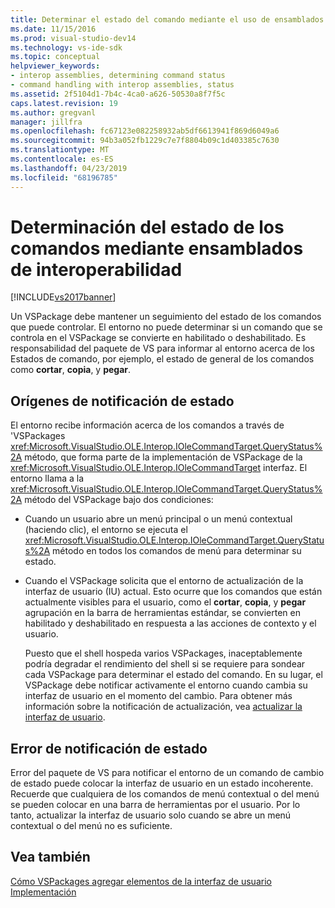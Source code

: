```yaml
---
title: Determinar el estado del comando mediante el uso de ensamblados de interoperabilidad | Microsoft Docs
ms.date: 11/15/2016
ms.prod: visual-studio-dev14
ms.technology: vs-ide-sdk
ms.topic: conceptual
helpviewer_keywords:
- interop assemblies, determining command status
- command handling with interop assemblies, status
ms.assetid: 2f5104d1-7b4c-4ca0-a626-50530a8f7f5c
caps.latest.revision: 19
ms.author: gregvanl
manager: jillfra
ms.openlocfilehash: fc67123e082258932ab5df6613941f869d6049a6
ms.sourcegitcommit: 94b3a052fb1229c7e7f8804b09c1d403385c7630
ms.translationtype: MT
ms.contentlocale: es-ES
ms.lasthandoff: 04/23/2019
ms.locfileid: "68196785"
---
```

# <a name="determining-command-status-by-using-interop-assemblies"></a>Determinación del estado de los comandos mediante ensamblados de interoperabilidad
[!INCLUDE[vs2017banner](../../includes/vs2017banner.md)]

Un VSPackage debe mantener un seguimiento del estado de los comandos que puede controlar. El entorno no puede determinar si un comando que se controla en el VSPackage se convierte en habilitado o deshabilitado. Es responsabilidad del paquete de VS para informar al entorno acerca de los Estados de comando, por ejemplo, el estado de general de los comandos como **cortar**, **copia**, y **pegar**.  
  
## <a name="status-notification-sources"></a>Orígenes de notificación de estado  
 El entorno recibe información acerca de los comandos a través de 'VSPackages <xref:Microsoft.VisualStudio.OLE.Interop.IOleCommandTarget.QueryStatus%2A> método, que forma parte de la implementación de VSPackage de la <xref:Microsoft.VisualStudio.OLE.Interop.IOleCommandTarget> interfaz. El entorno llama a la <xref:Microsoft.VisualStudio.OLE.Interop.IOleCommandTarget.QueryStatus%2A> método del VSPackage bajo dos condiciones:  
  
- Cuando un usuario abre un menú principal o un menú contextual (haciendo clic), el entorno se ejecuta el <xref:Microsoft.VisualStudio.OLE.Interop.IOleCommandTarget.QueryStatus%2A> método en todos los comandos de menú para determinar su estado.  
  
- Cuando el VSPackage solicita que el entorno de actualización de la interfaz de usuario (IU) actual. Esto ocurre que los comandos que están actualmente visibles para el usuario, como el **cortar**, **copia**, y **pegar** agrupación en la barra de herramientas estándar, se convierten en habilitado y deshabilitado en respuesta a las acciones de contexto y el usuario.  
  
  Puesto que el shell hospeda varios VSPackages, inaceptablemente podría degradar el rendimiento del shell si se requiere para sondear cada VSPackage para determinar el estado del comando. En su lugar, el VSPackage debe notificar activamente el entorno cuando cambia su interfaz de usuario en el momento del cambio. Para obtener más información sobre la notificación de actualización, vea [actualizar la interfaz de usuario](../../extensibility/updating-the-user-interface.md).  
  
## <a name="status-notification-failure"></a>Error de notificación de estado  
 Error del paquete de VS para notificar el entorno de un comando de cambio de estado puede colocar la interfaz de usuario en un estado incoherente. Recuerde que cualquiera de los comandos de menú contextual o del menú se pueden colocar en una barra de herramientas por el usuario. Por lo tanto, actualizar la interfaz de usuario solo cuando se abre un menú contextual o del menú no es suficiente.  
  
## <a name="see-also"></a>Vea también  
 [Cómo VSPackages agregar elementos de la interfaz de usuario](../../extensibility/internals/how-vspackages-add-user-interface-elements.md)   
 [Implementación](../../extensibility/internals/command-implementation.md)
